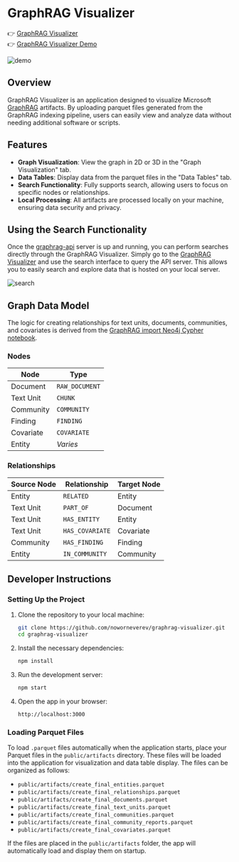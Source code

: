 # GraphRAG Visualizer

👉 [GraphRAG Visualizer](https://noworneverev.github.io/graphrag-visualizer/)<br/>
👉 [GraphRAG Visualizer Demo](https://www.youtube.com/watch?v=Hjx1iTZZtzw)

![demo](public/demo.png)

## Overview

GraphRAG Visualizer is an application designed to visualize Microsoft [GraphRAG](https://github.com/microsoft/graphrag) artifacts. By uploading parquet files generated from the GraphRAG indexing pipeline, users can easily view and analyze data without needing additional software or scripts.

## Features

- **Graph Visualization**: View the graph in 2D or 3D in the "Graph Visualization" tab.
- **Data Tables**: Display data from the parquet files in the "Data Tables" tab.
- **Search Functionality**: Fully supports search, allowing users to focus on specific nodes or relationships.
- **Local Processing**: All artifacts are processed locally on your machine, ensuring data security and privacy.

## Using the Search Functionality

Once the [graphrag-api](https://github.com/noworneverev/graphrag-api) server is up and running, you can perform searches directly through the GraphRAG Visualizer. Simply go to the [GraphRAG Visualizer](https://noworneverev.github.io/graphrag-visualizer/) and use the search interface to query the API server. This allows you to easily search and explore data that is hosted on your local server.

![search](public/search.png)

## Graph Data Model

The logic for creating relationships for text units, documents, communities, and covariates is derived from the [GraphRAG import Neo4j Cypher notebook](https://github.com/microsoft/graphrag/blob/main/examples_notebooks/community_contrib/neo4j/graphrag_import_neo4j_cypher.ipynb).

### Nodes

| Node      | Type           |
| --------- | -------------- |
| Document  | `RAW_DOCUMENT` |
| Text Unit | `CHUNK`        |
| Community | `COMMUNITY`    |
| Finding   | `FINDING`      |
| Covariate | `COVARIATE`    |
| Entity    | _Varies_       |

### Relationships

| Source Node | Relationship    | Target Node |
| ----------- | --------------- | ----------- |
| Entity      | `RELATED`       | Entity      |
| Text Unit   | `PART_OF`       | Document    |
| Text Unit   | `HAS_ENTITY`    | Entity      |
| Text Unit   | `HAS_COVARIATE` | Covariate   |
| Community   | `HAS_FINDING`   | Finding     |
| Entity      | `IN_COMMUNITY`  | Community   |

## Developer Instructions

### Setting Up the Project

1. Clone the repository to your local machine:

   ```bash
   git clone https://github.com/noworneverev/graphrag-visualizer.git
   cd graphrag-visualizer
   ```

2. Install the necessary dependencies:

   ```bash
   npm install
   ```

3. Run the development server:

   ```bash
   npm start
   ```

4. Open the app in your browser:
   ```
   http://localhost:3000
   ```

### Loading Parquet Files

To load `.parquet` files automatically when the application starts, place your Parquet files in the `public/artifacts` directory. These files will be loaded into the application for visualization and data table display. The files can be organized as follows:

- `public/artifacts/create_final_entities.parquet`
- `public/artifacts/create_final_relationships.parquet`
- `public/artifacts/create_final_documents.parquet`
- `public/artifacts/create_final_text_units.parquet`
- `public/artifacts/create_final_communities.parquet`
- `public/artifacts/create_final_community_reports.parquet`
- `public/artifacts/create_final_covariates.parquet`

If the files are placed in the `public/artifacts` folder, the app will automatically load and display them on startup.
